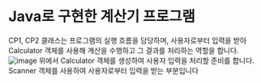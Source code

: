# Java로 구현한 계산기 프로그램
CP1, CP2 클래스는 프로그램의 실행 흐름을 담당하며, 사용자로부터 입력을 받아 Calculator 객체를 사용해 계산을 수행하고 그 결과를 처리하는 역할을 합니다.
![image](https://github.com/user-attachments/assets/945edcf0-5ce7-4d24-8d20-2d7936bb90cf)
위에서 Calculator 객체를 생성하여 사용자 입력을 처리할 준비를 합니다. Scanner 객체를 사용하여 사용자로부터 입력을 받는 부분입니다

